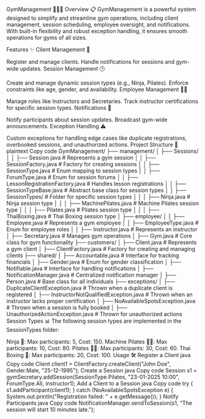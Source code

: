 GymManagement 🏋️‍♀️💼
Overview 📋
GymManagement is a powerful system designed to simplify and streamline gym operations, including client management, session scheduling, employee oversight, and notifications. With built-in flexibility and robust exception handling, it ensures smooth operations for gyms of all sizes.

Features ✨
Client Management 👥

Register and manage clients.
Handle notifications for sessions and gym-wide updates.
Session Management 🕒

Create and manage dynamic session types (e.g., Ninja, Pilates).
Enforce constraints like age, gender, and availability.
Employee Management 👩‍🏫

Manage roles like Instructors and Secretaries.
Track instructor certifications for specific session types.
Notifications 🔔

Notify participants about session updates.
Broadcast gym-wide announcements.
Exception Handling ⚠️

Custom exceptions for handling edge cases like duplicate registrations, overbooked sessions, and unauthorized actions.
Project Structure 📂
plaintext
Copy code
GymManagement/
├── management/
│   ├── Sessions/
│   │   ├── Session.java               # Represents a gym session
│   │   ├── SessionFactory.java        # Factory for creating sessions
│   │   ├── SessionType.java           # Enum mapping to session types
│   │   ├── ForumType.java             # Enum for session forums
│   │   ├── LessonRegistrationFactory.java # Handles lesson registrations
│   │   ├── SessionTypeBase.java       # Abstract base class for session types
│   │   ├── SessionTypes/              # Folder for specific session types
│   │   │   ├── Ninja.java             # Ninja session type
│   │   │   ├── MachinePilates.java    # Machine Pilates session type
│   │   │   ├── Pilates.java           # Pilates session type
│   │   │   ├── ThaiBoxing.java        # Thai Boxing session type
│   ├── employee/
│   │   ├── Employee.java              # Represents a gym employee
│   │   ├── EmployeeType.java          # Enum for employee roles
│   │   ├── Instructor.java            # Represents an instructor
│   ├── Secretary.java                 # Manages gym operations
│   ├── Gym.java                       # Core class for gym functionality
├── customers/
│   ├── Client.java                    # Represents a gym client
│   ├── ClientFactory.java             # Factory for creating and managing clients
├── shared/
│   ├── Accountable.java               # Interface for tracking financials
│   ├── Gender.java                    # Enum for gender classification
│   ├── Notifiable.java                # Interface for handling notifications
│   ├── NotificationManager.java       # Centralized notification manager
│   ├── Person.java                    # Base class for all individuals
├── exceptions/
│   ├── DuplicateClientException.java  # Thrown when a duplicate client is registered
│   ├── InstructorNotQualifiedException.java # Thrown when an instructor lacks proper certification
│   ├── NoAvailableSpotsException.java # Thrown when a session is fully booked
│   ├── UnauthorizedActionException.java # Thrown for unauthorized actions
Session Types 📊
The following session types are implemented in the SessionTypes folder:

Ninja 🥷: Max participants: 5, Cost: 150.
Machine Pilates 🧘‍♂️: Max participants: 10, Cost: 80.
Pilates 🧘‍♀️: Max participants: 30, Cost: 60.
Thai Boxing 🥊: Max participants: 20, Cost: 100.
Usage 🛠️
Register a Client
java
Copy code
Client client1 = ClientFactory.createClient("John Doe", Gender.Male, "25-12-1995");
Create a Session
java
Copy code
Session s1 = gymSecretary.addSession(SessionType.Pilates, "23-01-2025 10:00", ForumType.All, instructor1);
Add a Client to a Session
java
Copy code
try {
    s1.addParticipant(client1);
} catch (NoAvailableSpotsException e) {
    System.out.println("Registration failed: " + e.getMessage());
}
Notify Participants
java
Copy code
NotificationManager.sendToSession(s1, "The session will start 10 minutes late.");
